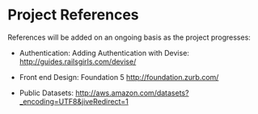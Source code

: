 # Project References

References will be added on an ongoing basis as the project progresses:

- Authentication: Adding Authentication with Devise: http://guides.railsgirls.com/devise/

- Front end Design: Foundation 5  http://foundation.zurb.com/ 

- Public Datasets: http://aws.amazon.com/datasets?_encoding=UTF8&jiveRedirect=1
					


